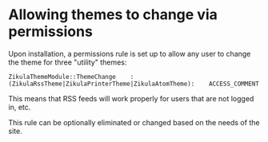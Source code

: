 # Allowing themes to change via permissions

Upon installation, a permissions rule is set up to allow any user to change the theme for three "utility" themes:

```
ZikulaThemeModule::ThemeChange    :(ZikulaRssTheme|ZikulaPrinterTheme|ZikulaAtomTheme):    ACCESS_COMMENT
```

This means that RSS feeds will work properly for users that are not logged in, etc.

This rule can be optionally eliminated or changed based on the needs of the site.
